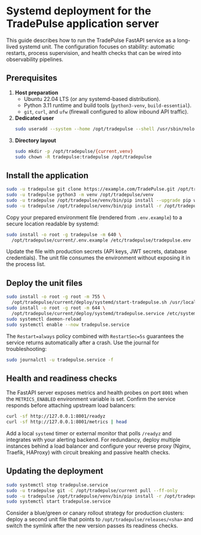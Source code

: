# Systemd deployment for the TradePulse application server

This guide describes how to run the TradePulse FastAPI service as a long-lived
systemd unit. The configuration focuses on stability: automatic restarts,
process supervision, and health checks that can be wired into observability
pipelines.

## Prerequisites

1. **Host preparation**
   - Ubuntu 22.04 LTS (or any systemd-based distribution).
   - Python 3.11 runtime and build tools (`python3-venv`, `build-essential`).
   - `git`, `curl`, and `ufw` (firewall configured to allow inbound API traffic).
2. **Dedicated user**
   ```bash
   sudo useradd --system --home /opt/tradepulse --shell /usr/sbin/nologin tradepulse
   ```
3. **Directory layout**
   ```bash
   sudo mkdir -p /opt/tradepulse/{current,venv}
   sudo chown -R tradepulse:tradepulse /opt/tradepulse
   ```

## Install the application

```bash
sudo -u tradepulse git clone https://example.com/TradePulse.git /opt/tradepulse/current
sudo -u tradepulse python3 -m venv /opt/tradepulse/venv
sudo -u tradepulse /opt/tradepulse/venv/bin/pip install --upgrade pip wheel
sudo -u tradepulse /opt/tradepulse/venv/bin/pip install -r /opt/tradepulse/current/requirements.txt
```

Copy your prepared environment file (rendered from `.env.example`) to a secure
location readable by systemd:

```bash
sudo install -o root -g tradepulse -m 640 \
  /opt/tradepulse/current/.env.example /etc/tradepulse/tradepulse.env
```

Update the file with production secrets (API keys, JWT secrets, database
credentials). The unit file consumes the environment without exposing it in the
process list.

## Deploy the unit files

```bash
sudo install -o root -g root -m 755 \
  /opt/tradepulse/current/deploy/systemd/start-tradepulse.sh /usr/local/bin/start-tradepulse.sh
sudo install -o root -g root -m 644 \
  /opt/tradepulse/current/deploy/systemd/tradepulse.service /etc/systemd/system/tradepulse.service
sudo systemctl daemon-reload
sudo systemctl enable --now tradepulse.service
```

The `Restart=always` policy combined with `RestartSec=5s` guarantees the service
returns automatically after a crash. Use the journal for troubleshooting:

```bash
sudo journalctl -u tradepulse.service -f
```

## Health and readiness checks

The FastAPI server exposes metrics and health probes on port `8001` when the
`METRICS_ENABLED` environment variable is set. Confirm the service responds
before attaching upstream load balancers:

```bash
curl -sf http://127.0.0.1:8001/readyz
curl -sf http://127.0.0.1:8001/metrics | head
```

Add a local `systemd` timer or external monitor that polls `/readyz` and
integrates with your alerting backend. For redundancy, deploy multiple
instances behind a load balancer and configure your reverse proxy (Nginx,
Traefik, HAProxy) with circuit breaking and passive health checks.

## Updating the deployment

```bash
sudo systemctl stop tradepulse.service
sudo -u tradepulse git -C /opt/tradepulse/current pull --ff-only
sudo -u tradepulse /opt/tradepulse/venv/bin/pip install -r /opt/tradepulse/current/requirements.txt
sudo systemctl start tradepulse.service
```

Consider a blue/green or canary rollout strategy for production clusters:
deploy a second unit file that points to `/opt/tradepulse/releases/<sha>` and
switch the symlink after the new version passes its readiness checks.
